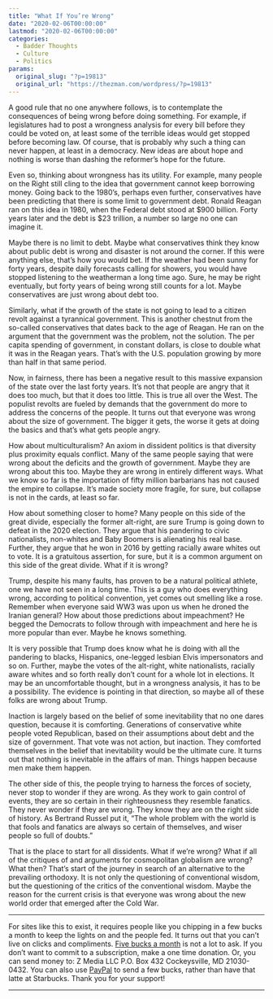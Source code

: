 ```yaml
---
title: "What If You’re Wrong"
date: "2020-02-06T00:00:00"
lastmod: "2020-02-06T00:00:00"
categories:
  - Badder Thoughts
  - Culture
  - Politics
params:
  original_slug: "?p=19813"
  original_url: "https://thezman.com/wordpress/?p=19813"
---
```


A good rule that no one anywhere follows, is to contemplate the
consequences of being wrong before doing something. For example, if
legislatures had to post a wrongness analysis for every bill before they
could be voted on, at least some of the terrible ideas would get stopped
before becoming law. Of course, that is probably why such a thing can
never happen, at least in a democracy. New ideas are about hope and
nothing is worse than dashing the reformer’s hope for the future.

Even so, thinking about wrongness has its utility. For example, many
people on the Right still cling to the idea that government cannot keep
borrowing money. Going back to the 1980’s, perhaps even further,
conservatives have been predicting that there is some limit to
government debt. Ronald Reagan ran on this idea in 1980, when the
Federal debt stood at $900 billion. Forty years later and the debt is
$23 trillion, a number so large no one can imagine it.

Maybe there is no limit to debt. Maybe what conservatives think they
know about public debt is wrong and disaster is not around the corner.
If this were anything else, that’s how you would bet. If the weather had
been sunny for forty years, despite daily forecasts calling for showers,
you would have stopped listening to the weatherman a long time ago.
Sure, he may be right eventually, but forty years of being wrong still
counts for a lot. Maybe conservatives are just wrong about debt too.

Similarly, what if the growth of the state is not going to lead to a
citizen revolt against a tyrannical government. This is another chestnut
from the so-called conservatives that dates back to the age of Reagan.
He ran on the argument that the government was the problem, not the
solution. The per capita spending of government, in constant dollars, is
close to double what it was in the Reagan years. That’s with the U.S.
population growing by more than half in that same period.

Now, in fairness, there has been a negative result to this massive
expansion of the state over the last forty years. It’s not that people
are angry that it does too much, but that it does too little. This is
true all over the West. The populist revolts are fueled by demands that
the government do more to address the concerns of the people. It turns
out that everyone was wrong about the size of government. The bigger it
gets, the worse it gets at doing the basics and that’s what gets people
angry.

How about multiculturalism? An axiom in dissident politics is that
diversity plus proximity equals conflict. Many of the same people saying
that were wrong about the deficits and the growth of government. Maybe
they are wrong about this too. Maybe they are wrong in entirely
different ways. What we know so far is the importation of fifty million
barbarians has not caused the empire to collapse. It’s made society more
fragile, for sure, but collapse is not in the cards, at least so far.

How about something closer to home? Many people on this side of the
great divide, especially the former alt-right, are sure Trump is going
down to defeat in the 2020 election. They argue that his pandering to
civic nationalists, non-whites and Baby Boomers is alienating his real
base. Further, they argue that he won in 2016 by getting racially aware
whites out to vote. It is a gratuitous assertion, for sure, but it is a
common argument on this side of the great divide. What if it is wrong?

Trump, despite his many faults, has proven to be a natural political
athlete, one we have not seen in a long time. This is a guy who does
everything wrong, according to political convention, yet comes out
smelling like a rose. Remember when everyone said WW3 was upon us when
he droned the Iranian general? How about those predictions about
impeachment? He begged the Democrats to follow through with impeachment
and here he is more popular than ever. Maybe he knows something.

It is very possible that Trump does know what he is doing with all the
pandering to blacks, Hispanics, one-legged lesbian Elvis impersonators
and so on. Further, maybe the votes of the alt-right, white
nationalists, racially aware whites and so forth really don’t count for
a whole lot in elections. It may be an uncomfortable thought, but in a
wrongness analysis, it has to be a possibility. The evidence is pointing
in that direction, so maybe all of these folks are wrong about Trump.

Inaction is largely based on the belief of some inevitability that no
one dares question, because it is comforting. Generations of
conservative white people voted Republican, based on their assumptions
about debt and the size of government. That vote was not action, but
inaction. They comforted themselves in the belief that inevitability
would be the ultimate cure. It turns out that nothing is inevitable in
the affairs of man. Things happen because men make them happen.

The other side of this, the people trying to harness the forces of
society, never stop to wonder if they are wrong. As they work to gain
control of events, they are so certain in their righteousness they
resemble fanatics. They never wonder if they are wrong. They know they
are on the right side of history. As Bertrand Russel put it, “The whole
problem with the world is that fools and fanatics are always so certain
of themselves, and wiser people so full of doubts.”

That is the place to start for all dissidents. What if we’re wrong? What
if all of the critiques of and arguments for cosmopolitan globalism are
wrong? What then? That’s start of the journey in search of an
alternative to the prevailing orthodoxy. It is not only the questioning
of conventional wisdom, but the questioning of the critics of the
conventional wisdom. Maybe the reason for the current crisis is that
everyone was wrong about the new world order that emerged after the Cold
War.

------------------------------------------------------------------------

For sites like this to exist, it requires people like you chipping in a
few bucks a month to keep the lights on and the people fed. It turns out
that you can’t live on clicks and compliments.
<a href="https://www.subscribestar.com/the-z-blog"
rel="noopener noreferrer" target="_blank">Five bucks a month</a> is not
a lot to ask. If you don’t want to commit to a subscription, make a one
time donation. Or, you can send money to: Z Media LLC P.O. Box 432
Cockeysville, MD 21030-0432. You can also use <a
href="https://www.paypal.com/cgi-bin/webscr?cmd=_s-xclick&amp;hosted_button_id=UDAS2Q8JYA6CN&amp;source=url"
rel="noopener noreferrer" target="_blank">PayPal</a> to send a few
bucks, rather than have that latte at Starbucks. Thank you for your
support!

------------------------------------------------------------------------
